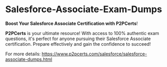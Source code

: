 # Salesforce-Associate-Exam-Dumps
**Boost Your Salesforce Associate Certification with P2PCerts**!

**P2PCerts** is your ultimate resource! With access to 100% authentic exam questions, it's perfect for anyone pursuing their Salesforce Associate certification. Prepare effectively and gain the confidence to succeed!

For more details: https://www.p2pcerts.com/salesforce/salesforce-associate-dumps.html
